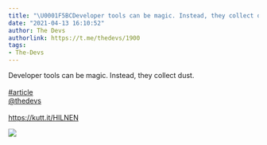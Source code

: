 ```yaml
---
title: "\U0001F5BCDeveloper tools can be magic. Instead, they collect dust. #article@thedevshttps://kutt.it/HILNEN"
date: "2021-04-13 16:10:52"
author: The Devs
authorlink: https://t.me/thedevs/1900
tags:
- The-Devs
---
```

<p>Developer tools can be magic. Instead, they collect dust. <br><br><a href="https://t.me/thedevs/1900?q=%23article">#article</a><br><a href="https://t.me/thedevs" target="_blank">@thedevs</a><br><br><a href="https://kutt.it/HILNEN" target="_blank" rel="noopener">https://kutt.it/HILNEN</a></p><img src="https://cdn4.telesco.pe/file/Qyv7x926mRwtCAiQV440ekvaZH0ZUZ96pna1fUP7B2YzX_z7L-jbSNhG1V_CH4bbI5SEIYpVTBio8I-b9FyatI6Kb5_EcIum-cTJ1fLLwmy3gu8IMJAjYqno_C9pMSAENlYQH8NFHuXg4v13rr1rtrmiIs9oNSi3zImrhLz1s5Ad44dalsDslebVXC4PVsXJTEhypjSevPKH1b1rcKGvdMJqJ-zTNIhG6EwgGa7eT8Tlqd2lVMGfd0CJuuVxvq7nFoRKNROMyQJdouBqY8AA8kVuEWgBjnLHfspXhQWQr7bXr7VqRmxd8u_Zx5-eErMvuff17yNprWXcCo--NMheVQ.jpg" referrerpolicy="no-referrer">